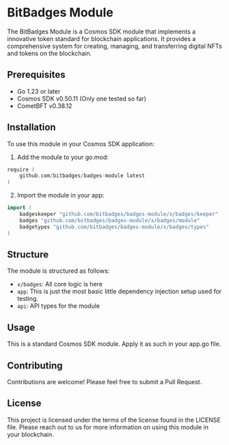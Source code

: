 # BitBadges Module

The BitBadges Module is a Cosmos SDK module that implements a innovative token standard for blockchain applications. It provides a comprehensive system for creating, managing, and transferring digital NFTs and tokens on the blockchain.

## Prerequisites

- Go 1.23 or later
- Cosmos SDK v0.50.11 (Only one tested so far)
- CometBFT v0.38.12

## Installation

To use this module in your Cosmos SDK application:

1. Add the module to your go.mod:

```go
require (
	github.com/bitbadges/badges-module latest
)
```

2. Import the module in your app:

```go
import (
	badgeskeeper "github.com/bitbadges/badges-module/x/badges/keeper"
	badges "github.com/bitbadges/badges-module/x/badges/module"
	badgetypes "github.com/bitbadges/badges-module/x/badges/types"
)
```

## Structure

The module is structured as follows:

- `x/badges`: All core logic is here
- `app`: This is just the most basic little dependency injection setup used for testing.
- `api`: API types for the module

## Usage

This is a standard Cosmos SDK module. Apply it as such in your app.go file.

## Contributing

Contributions are welcome! Please feel free to submit a Pull Request.

## License

This project is licensed under the terms of the license found in the LICENSE file. Please reach out to us for more information on using this module in your blockchain.
